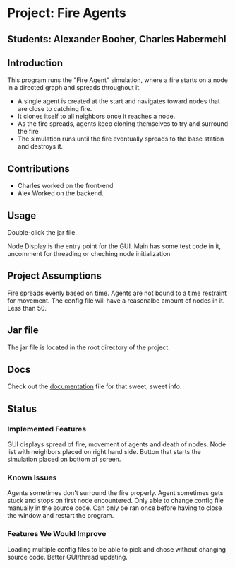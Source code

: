 # Project: Fire Agents
## Students:  Alexander Booher, Charles Habermehl

## Introduction
This program runs the "Fire Agent" simulation, where a fire starts on a node in a directed graph
and spreads throughout it.

- A single agent is created at the start and navigates toward nodes that are close to catching fire.
- It clones itself to all neighbors once it reaches a node.
- As the fire spreads, agents keep cloning themselves to try and surround the fire
- The simulation runs until the fire eventually spreads to the base station and destroys it.

## Contributions
- Charles worked on the front-end
- Alex Worked on the backend.

## Usage
Double-click the jar file.

Node Display is the entry point for the GUI.
Main has some test code in it, uncomment for threading or cheching node initialization

## Project Assumptions
Fire spreads evenly based on time. Agents are not bound to a time restraint for movement. 
The config file will have a reasonalbe amount of nodes in it. Less than 50.


## Jar file 
The jar file is located in the root directory of the project.

## Docs
Check out the [documentation](../doc/doc.MD) file for that sweet, sweet info.

## Status
### Implemented Features
GUI displays spread of fire, movement of agents and death of nodes. 
Node list with neighbors placed on right hand side.
Button that starts the simulation placed on bottom of screen. 

### Known Issues
Agents sometimes don't surround the fire properly.
Agent sometimes gets stuck and stops on first node encountered. 
Only able to change config file manually in the source code.
Can only be ran once before having to close the window and restart the program.

### Features We Would Improve
Loading multiple config files to be able to pick and chose without changing source
code.
Better GUI/thread updating.